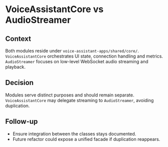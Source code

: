 # VoiceAssistantCore vs AudioStreamer

## Context
Both modules reside under `voice-assistant-apps/shared/core/`. `VoiceAssistantCore` orchestrates UI state, connection handling and metrics. `AudioStreamer` focuses on low-level WebSocket audio streaming and playback.

## Decision
Modules serve distinct purposes and should remain separate. `VoiceAssistantCore` may delegate streaming to `AudioStreamer`, avoiding duplication.

## Follow-up
- Ensure integration between the classes stays documented.
- Future refactor could expose a unified facade if duplication reappears.
